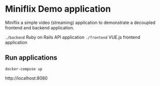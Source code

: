# Miniflix Demo application

Miniflix a simple video (streaming) application to demonstrate a decoupled frontend and backend application.

`./backend` Ruby on Rails API application
`./frontend` VUE.js frontend application


## Run applications

```
docker-compose up
```

http://localhost:8080
